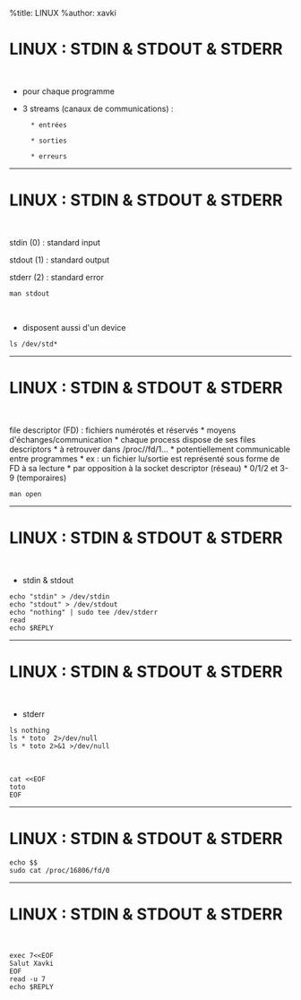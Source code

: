 %title: LINUX
%author: xavki


# LINUX : STDIN & STDOUT & STDERR


<br>

* pour chaque programme

* 3 streams (canaux de communications) :

		* entrées

		* sorties

		* erreurs

---------------------------------------------------------------

# LINUX : STDIN & STDOUT & STDERR

<br>

stdin (0) : standard input

stdout (1) : standard output

stderr (2) : standard error

```
man stdout
```

<br>

* disposent aussi d'un device

```
ls /dev/std*
```

---------------------------------------------------------------

# LINUX : STDIN & STDOUT & STDERR

<br>

file descriptor (FD) : fichiers numérotés et réservés
		* moyens d'échanges/communication
		* chaque process dispose de ses files descriptors
		* à retrouver dans /proc/<pid>/fd/1...
		* potentiellement communicable entre programmes
		* ex : un fichier lu/sortie est représenté sous forme de FD à sa lecture
		* par opposition à la socket descriptor (réseau)
		* 0/1/2 et 3-9 (temporaires)

```
man open
```

---------------------------------------------------------------

# LINUX : STDIN & STDOUT & STDERR

<br>

* stdin & stdout

```
echo "stdin" > /dev/stdin
echo "stdout" > /dev/stdout
echo "nothing" | sudo tee /dev/stderr
read
echo $REPLY
```

---------------------------------------------------------------

# LINUX : STDIN & STDOUT & STDERR

<br>

* stderr

```
ls nothing
ls * toto  2>/dev/null
ls * toto 2>&1 >/dev/null
```

<br>

```
cat <<EOF 
toto
EOF
```

---------------------------------------------------------------

# LINUX : STDIN & STDOUT & STDERR

```
echo $$
sudo cat /proc/16806/fd/0
```

---------------------------------------------------------------

# LINUX : STDIN & STDOUT & STDERR

<br>

```
exec 7<<EOF
Salut Xavki
EOF
read -u 7
echo $REPLY
```
